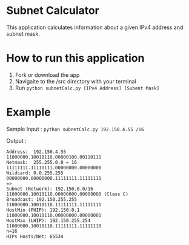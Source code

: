 # Subnet Calculator 
This application calculates information about a given IPv4 address and subnet mask.

# How to run this application 
1. Fork or download the app 
2. Navigaite to the /src directory with your terminal 
3. Run `python subnetCalc.py [IPv4 Address] [Subent Mask] `

# Example 
Sample Input : `python subnetCalc.py 192.150.4.55 /16`  

Output :  
```console
Address:  192.150.4.55              11000000.10010110.00000100.00110111
Netmask:  255.255.0.0 = 16          11111111.11111111.00000000.00000000
Wildcard: 0.0.255.255               00000000.00000000.11111111.11111111
=>
Subnet (Network): 192.150.0.0/16    11000000.10010110.00000000.00000000 (Class C)
Broadcast: 192.150.255.255          11000000.10010110.11111111.11111111
HostMin (FHIP): 192.150.0.1         11000000.10010110.00000000.00000001
HostMax (LHIP): 192.150.255.254     11000000.10010110.11111111.11111110
h=16
HIPs Hosts/Net: 65534
```

